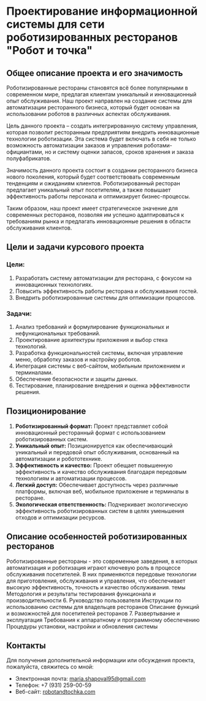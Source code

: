 # Проектирование информационной системы для сети роботизированных ресторанов "Робот и точка"

## Общее описание проекта и его значимость

Роботизированные рестораны становятся всё более популярными в современном мире, предлагая клиентам уникальный и инновационный опыт обслуживания. Наш проект направлен на создание системы для автоматизации ресторанного бизнеса, который будет основан на использовании роботов в различных аспектах обслуживания.

Цель данного проекта – создать интегрированную систему управления, которая позволит ресторанным предприятиям внедрить инновационные технологии роботизации. Эта система будет включать в себя не только возможность автоматизации заказов и управления роботами-официантами, но и систему оценки запасов, сроков хранения и заказа полуфабрикатов.

Значимость данного проекта состоит в создании ресторанного бизнеса нового поколения, который будет соответствовать современным тенденциям и ожиданиям клиентов. Роботизированный ресторан предлагает уникальный опыт посетителям, а также повышает эффективность работы персонала и оптимизирует бизнес-процессы.

Таким образом, наш проект имеет стратегическое значение для современных ресторанов, позволяя им успешно адаптироваться к требованиям рынка и предлагать инновационные решения в области обслуживания клиентов.

## Цели и задачи курсового проекта

### Цели:

1. Разработать систему автоматизации для ресторана, с фокусом на инновационных технологиях.
2. Повысить эффективность работы ресторана и обслуживания гостей.
3. Внедрить роботизированные системы для оптимизации процессов.

### Задачи:

1. Анализ требований и формулирование функциональных и нефункциональных требований.
2. Проектирование архитектуры приложения и выбор стека технологий.
3. Разработка функциональностей системы, включая управление меню, обработку заказов и настройку роботов.
4. Интеграция системы с веб-сайтом, мобильным приложением и терминалами.
5. Обеспечение безопасности и защиты данных.
6. Тестирование, планирование внедрения и оценка эффективности решения.

## Позиционирование

1. **Роботизированный формат:** Проект представляет собой инновационный ресторанный формат с использованием роботизированных систем.
2. **Уникальный опыт:** Позиционируется как обеспечивающий уникальный и передовой опыт обслуживания, основанный на автоматизации и робототехнике.
3. **Эффективность и качество:** Проект обещает повышенную эффективность и качество обслуживания благодаря передовым технологиям и автоматизации процессов.
4. **Легкий доступ:** Обеспечивает доступность через различные платформы, включая веб, мобильное приложение и терминалы в ресторане.
5. **Экологическая ответственность:** Подчеркивает экологическую эффективность роботизированных систем в целях уменьшения отходов и оптимизации ресурсов.

## Описание особенностей роботизированных ресторанов

Роботизированные рестораны - это современные заведения, в которых автоматизация и роботизация играют ключевую роль в процессе обслуживания посетителей. В них применяются передовые технологии для приготовления, обслуживания и управления, что обеспечивает высокую эффективность, точность и качество обслуживания.
темы
Методология и результаты тестирования функционала и производительности
6. Руководство пользователя
Инструкции по использованию системы для владельцев ресторанов
Описание функций и возможностей для посетителей ресторанов
7. Развертывание и эксплуатация
Требования к аппаратному и программному обеспечению
Процедуры установки, настройки и обновления системы

## Контакты

Для получения дополнительной информации или обсуждения проекта, пожалуйста, свяжитесь со мной:

- Электронная почта: maria.shapoval95@gmail.com
- Телефон: +7 (931) 259-00-59
- Веб-сайт: [robotandtochka.com](https://robotandtochka.com)
